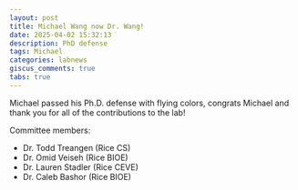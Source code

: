 ```yaml
---
layout: post
title: Michael Wang now Dr. Wang!
date: 2025-04-02 15:32:13
description: PhD defense
tags: Michael
categories: labnews
giscus_comments: true
tabs: true
---
```


Michael passed his Ph.D. defense with flying colors, congrats Michael and thank you for all of the contributions to the lab!

Committee members:
 - Dr. Todd Treangen (Rice CS)
 - Dr. Omid Veiseh (Rice BIOE)
 - Dr. Lauren Stadler (Rice CEVE)
 - Dr. Caleb Bashor (Rice BIOE)

